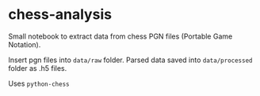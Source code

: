 # chess-analysis

Small notebook to extract data from chess PGN files (Portable Game Notation).

Insert pgn files into `data/raw` folder.
Parsed data saved into `data/processed` folder as .h5 files.

Uses `python-chess` 
